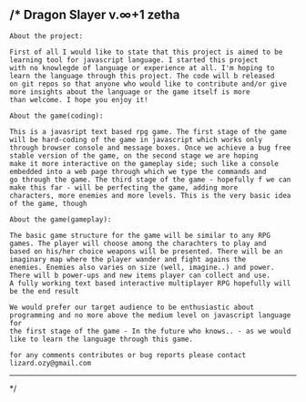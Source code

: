 /*  Dragon Slayer v.∞+1 zetha
--------------------------------------------------------------------------------------------------------------------------------------
    About the project: 

    First of all I would like to state that this project is aimed to be learning tool for javascript language. I started this project 
    with no knowlegde of language or experience at all. I'm hoping to learn the language through this project. The code will b released
    on git repos so that anyone who would like to contribute and/or give more insights about the language or the game itself is more 
    than welcome. I hope you enjoy it! 

    About the game(coding):

    This is a javasript text based rpg game. The first stage of the game will be hard-coding of the game in javascript which works only 
    through browser console and message boxes. Once we achieve a bug free stable version of the game, on the second stage we are hoping 
    make it more interactive on the gameplay side; such like a console embedded into a web page through which we type the commands and 
    go through the game. The third stage of the game - hopefully f we can make this far - will be perfecting the game, adding more 
    characters, more enemies and more levels. This is the very basic idea of the game, though

    About the game(gameplay):

    The basic game structure for the game will be similar to any RPG games. The player will choose among the charachters to play and
    based on his/her choice weapons will be presented. There will be an imaginary map where the player wander and fight agains the 
    enemies. Enemies also varies on size (well, imagine..) and power. There will b power-ups and new items player can collect and use.
    A fully working text based interactive multiplayer RPG hopefully will be the end result

    We would prefer our target audience to be enthusiastic about programming and no more above the medium level on javascript language for
    the first stage of the game - In the future who knows.. - as we would like to learn the language through this game.

    for any comments contributes or bug reports please contact lizard.ozy@gmail.com  
---------------------------------------------------------------------------------------------------------------------------------------
*/
